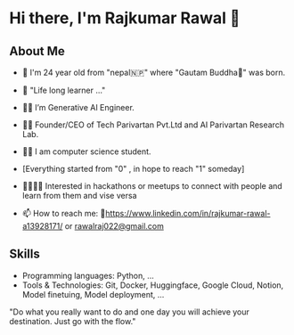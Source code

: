 # Hi there, I'm Rajkumar Rawal 👋

## About Me
- 🙏 I'm 24 year old from "nepal🇳🇵" where "Gautam Buddha🪷" was born.
- 🌱 "Life long learner ..."
- 🧑‍💻 I’m Generative AI Engineer.
- 🧑‍💻 Founder/CEO of Tech Parivartan Pvt.Ltd and AI Parivartan Research Lab.  
- 🧑‍🏫 I am computer science student.   
- [Everything started from "0" , in hope to reach "1" someday] 
- 🧑‍🤝‍🧑👫 Interested in hackathons or meetups to connect with people and learn from them and vise versa

- 📫 How to reach me: 🔗https://www.linkedin.com/in/rajkumar-rawal-a13928171/  or rawalraj022@gmail.com

## Skills
- Programming languages: Python, ...
- Tools & Technologies: Git, Docker, Huggingface, Google Cloud, Notion, Model finetuing, Model deployment,    ...


"Do what you really want to do and one day you will achieve your destination. Just go with the flow."


